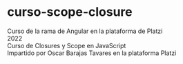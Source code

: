 # curso-scope-closure
Curso de la rama de Angular en la plataforma de Platzi
<br>
2022
<br>
Curso de Closures y Scope en JavaScript
<br>
Impartido por Oscar Barajas Tavares en la plataforma Platzi
